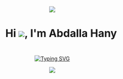 <!-- Container div to center content -->
<div style="display: flex; justify-content: center; align-items: center; flex-direction: column; height: 100vh;">

  <!--horizontal divider(gradiant)-->
  <img src="https://user-images.githubusercontent.com/73097560/115834477-dbab4500-a447-11eb-908a-139a6edaec5c.gif">

  <!-- Centering the header -->
  <div id="user-content-toc">
<h1 align="center">	  
    <ul align="center">
      <summary>
Hi <img src="https://media.giphy.com/media/hvRJCLFzcasrR4ia7z/giphy.gif" width="40px" style="vertical-align: middle;">, I'm Abdalla Hany</h1>
      </summary>
    </ul>   
  </div>


  <!-- Typing SVG centered -->
  <p align="center">
    <a href="https://git.io/typing-svg"><img src="https://readme-typing-svg.demolab.com?font=Fira+Code&pause=1000&color=D2A306&center=true&vCenter=true&random=false&width=600&lines=Software+Engineer;Fresh+Graduated+Mechatronics+Engineer;Always+learning+new+things;Using+Software+as+a+solution+for+every+Problem" alt="Typing SVG" /></a>
  </p>

  <!--horizontal divider(gradiant)-->
  <img src="https://user-images.githubusercontent.com/73097560/115834477-dbab4500-a447-11eb-908a-139a6edaec5c.gif">
  
</div>

## <img src = "https://i.pinimg.com/originals/3f/7e/4e/3f7e4eff7c96e9fe4b8b4b1ff3f7bdb5.gif" width = 6.5%> About me

<img align="right" src="https://github.com/7oSkaaa/7oSkaaa/blob/main/Images/Right_Side.gif?raw=true" width=30%>

<br><br>
- 👨‍💻 I'm a Software Engineer Interested in `Embedded Bare Metal` and `Embedded linux`.
- :school: I am a `Fresh Graduate Mechatronics Engineer`.
- ✍🏻 I love using Software as a solution for every Problem.
- 🤓 Always learning new things.
- :thinking: I’m currently open for a new `job opportunity`, this is [MY RESUME](https://drive.google.com/file/d/1VBydo3sATCNfcVttpv6WO6KqB7h51ps8/view?usp=sharing).
<br>

 <img src="https://user-images.githubusercontent.com/73097560/115834477-dbab4500-a447-11eb-908a-139a6edaec5c.gif">

## <img src="https://raw.githubusercontent.com/0xAbdulKhalid/0xAbdulKhalid/main/assets/mdImages/handshake.gif" width="10%"> Connect with me
<p align="center">
	  &emsp;
	<a href="mailto:abdallahanyalsaid77@gmail.com"><img img src="https://img.shields.io/badge/Gmail-%23EA4335.svg?style=plastic&logo=Gmail&logoColor=white" alt="Gmail"width="120"/></a>
	  &emsp;
	<a href="https://github.com/abdalla-hany"><img src="https://img.shields.io/badge/github-%23181717.svg?style=plastic&logo=github&logoColor=white" alt="GitHub"width="130"/></a>
	  &emsp;
	<a href="https://wa.me/0201095316011"><img src="https://img.shields.io/badge/whatsapp-%2325D366.svg?style=plastic&logo=whatsapp&logoColor=white" alt="Whatsapp"width="150"/></a>
	  &emsp;
	<a href="https://www.linkedin.com/in/abdalla-hany-00b759205/"><img src="https://img.shields.io/badge/linkedin-%230A66C2.svg?style=plastic&logo=linkedin&logoColor=white" alt="LinkedIn"width="140"/></a>
	  &emsp;
	<a href="https://www.facebook.com/abdallajc8/"><img src="https://img.shields.io/badge/facebook-%231877F2.svg?style=plastic&logo=facebook&logoColor=white" alt="Facebook"width="150"/></a>
	  &emsp;
</p>


## <img src="https://media2.giphy.com/media/QssGEmpkyEOhBCb7e1/giphy.gif?cid=ecf05e47a0n3gi1bfqntqmob8g9aid1oyj2wr3ds3mg700bl&rid=giphy.gif" width ="3%"> My Skills

### <img src = "https://github.com/7oSkaaa/7oSkaaa/blob/main/Images/Programming_Languages.gif?raw=true" width=5%> Programming languages

<p align="center"> 
  &emsp; 
  <a href="https://www.cprogramming.com/" target="_blank"> 
    <img alt="C" src="https://img.shields.io/badge/C%20-%232370ED.svg?style=plastic&logo=c&logoColor=white"width="70"></a> 
  &emsp;
  <a href="https://www.w3schools.com/cpp/" target="_blank"> 
    <img alt="C++" src="https://img.shields.io/badge/C++%20-%2300599C.svg?style=plastic&logo=c%2B%2B&logoColor=white"width="110"></a> 
  &emsp;
   <a href="https://www.python.org" target="_blank">
    <img alt="Python" src="https://img.shields.io/badge/Python%20-%2314354C.svg?style=plastic&logo=python&logoColor=white"width="130"></a>
  &emsp;
<!--	
   <a href="https://www.rust-lang.org/" target="_blank">
    <img alt="Rust" src="https://img.shields.io/badge/Rust%20-%23EA4335.svg?style=plastic&logo=Rust&logoColor=white"width="110"></a>
-->
</p>

 ### <img src = "https://github.com/7oSkaaa/7oSkaaa/blob/main/Images/Software_Tools.gif?raw=true" width=5%>  Software & Tools

<p align="center">
    <a href="https://git-scm.com/"><img alt="Git" src="https://img.shields.io/badge/Git%20-%23F05033.svg?style=plastic&logo=git&logoColor=white" width="80"></a>
    &emsp;
    <a href="https://github.com/"><img alt="GitHub" src="https://img.shields.io/badge/github-%23181717.svg?style=plastic&logo=github&logoColor=white" width="120"></a>
    &emsp;
    <a href="https://docs.google.com/"><img alt="Google Sheets" src="https://img.shields.io/badge/Google%20Sheets%20-%2334A853.svg?style=plastic&logo=google%20sheets&logoColor=white" width="190"></a>
    &emsp;
<!--
    <a href="https://cmake.org/"><img alt="CMake" src="https://img.shields.io/badge/Cmake-000000?style=plastic&logo=Cmake&logoColor=white" width="120"></a>
    &emsp;
    <a href="https://www.gnu.org/software/make/manual/make.html"><img alt="makefile" src="https://img.shields.io/badge/makefile-025635?style=plastic&logo=GNU%20Make&logoColor=white" width="110"></a>
    &emsp;
-->
    <a href="https://stackoverflow.com/"><img alt="Stack Overflow" src="https://img.shields.io/badge/-Stack%20Overflow-FE7A16?style=plastic&logo=stack-overflow&logoColor=white" width="180"></a>
    &emsp;
    <a href="https://www.geeksforgeeks.org/"><img alt="Geekf For Geeks" src="https://img.shields.io/badge/geeksforgeeks-%230F9D58.svg?style=plastic&logo=geeksforgeeks&logoColor=white" width="180"></a>
    &emsp;
<!--
    <a href="https://linuxconfig.org/bash-scripting-tutorial"><img alt="bash script" src="https://img.shields.io/badge/bash%20script-%235586A4.svg?style=plastic&logo=GNU%20Bash&logoColor=white" width="150"></a>
    &emsp;
    <a href="https://www.docker.com/"><img alt="Docker" src="https://img.shields.io/badge/docker-003EC2.svg?&style=plastic&logo=docker&logoColor=white" width="110"></a>
    &emsp;
-->
</p>

 ### <img src="https://community.facer.io/uploads/default/original/3X/8/7/8714404dbc0e26b3989e51cd986d7b3e2ead3c83.gif" width=5%>  Embedded Systems Bare Metal

<p align="center">
   &emsp; 
    <a href="https://www.cprogramming.com/" target="_blank"> 
    <img alt="Embedded C" src="https://img.shields.io/badge/Embedded C%20-%232370ED.svg?style=plastic&logo=c&logoColor=white"width="150"></a> 
    &emsp; 
    <a href="https://www.microchip.com/en-us/products/microcontrollers-and-microprocessors/8-bit-mcus/avr-mcus"><img alt="Atmel Avr" src="https://img.shields.io/badge/Atmel%20AVR-%23F05033.svg?style=plastic&logo=Microchip&logoColor=white" width="120"></a>
    &emsp;
    <a href="https://www.arduino.cc/"><img alt="Arduino" src="https://img.shields.io/badge/Arduino%20-008b8b.svg?style=plastic&logo=arduino&logoColor=white" width="130"></a>
    &emsp;
    <a href="https://www.labcenter.com/"><img alt="Proteus" src="https://img.shields.io/badge/Proteus-00296f?style=plastic&logo=Proteus&logoColor=white" width="120"></a>
    &emsp;
    <a href="https://www.freertos.org/about-RTOS.html"><img alt="RTOS" src="https://img.shields.io/badge/RTOS-00de3b?style=plastic&logo=RTOS&logoColor=white" width="70"></a>
    &emsp;
    <a href="https://www.rohde-schwarz.com/us/products/test-and-measurement/essentials-test-equipment/digital-oscilloscopes/understanding-uart_254524.html#:~:text=UART%20stands%20for%20universal%20asynchronous,and%20receive%20in%20both%20directions."><img alt="UART" src="https://img.shields.io/badge/-UART-FE7A16?style=plastic&logo=UART&logoColor=white" width="70"></a>
    &emsp;
    <a href="https://learn.sparkfun.com/tutorials/i2c/all"><img alt="I2C" src="https://img.shields.io/badge/I2C-000000.svg?style=plastic&logo=I2C&logoColor=white" width="50"></a>
    &emsp;
    <a href="https://learn.sparkfun.com/tutorials/serial-peripheral-interface-spi/all"><img alt="SPI" src="https://img.shields.io/badge/SPI-%230F9D58.svg?style=plastic&logo=SPI&logoColor=white" width="50"></a>
    &emsp;
</p>
<!--
 ### <img src="https://media.licdn.com/dms/image/C5612AQG-hSatusSeDg/article-cover_image-shrink_600_2000/0/1610367140269?e=2147483647&v=beta&t=K-VGA1dezt2asOxlOs6oDcbl7SMURmvMbvzH8vXMCvY" width=5%>  Embedded Linux
 -->
<!--
<p align="center">
   &emsp; 
    <a href="https://www.raspberrypi.org/" target="_blank"> 
    <img alt="Raspberry Pi" src="https://img.shields.io/badge/Raspberry%20Pi-BC001A.svg?style=plastic&logo=Raspberry pi&logoColor=white"width="180"></a> 
    &emsp; 
    <a href="https://www.qemu.org/"><img alt="Qemu" src="https://img.shields.io/badge/Qemu-FF4600.svg?style=plastic&logo=Qemu&logoColor=white" width="120"></a>
    &emsp;
    <a href="https://www.yoctoproject.org/"><img alt="Yocto Project" src="https://img.shields.io/badge/Yocto%20Project-0056DA.svg?style=plastic&logo=yocto&logoColor=white" width="160"></a>
    &emsp;
</p>
-->

 ### <img src="https://encrypted-tbn0.gstatic.com/images?q=tbn:ANd9GcRgA6mlZ4GMDgAfs1JtfKMIadntBjJXBDWV-xUr91-eWiu88KNtd2d5Z7KNMf121Rn9OEQ&usqp=CAU" width=5%>  Testing & Debugging

<p align="center">
   &emsp; 
    <a href="#" target="_blank"> 
    <img alt="Manual Testing" src="https://img.shields.io/badge/Manual%20Testing-9B8100.svg?style=plastic&logo=testing&logoColor=white"width="160"></a> 
    &emsp; 
    <a href="#"><img alt="Unit Testing" src="https://img.shields.io/badge/Unit%20Testing-BC001A.svg?style=plastic&logo=Unit Testing&logoColor=white" width="135"></a>
    &emsp;
    <a href="https://www.sourceware.org/gdb/"><img alt="GDB" src="https://img.shields.io/badge/GDB-585858.svg?style=plastic&logo=gnu&logoColor=white" width="90"></a>
    &emsp;
    <a href="https://valgrind.org/"><img alt="Valgrind" src="https://img.shields.io/badge/Valgrind-E6E900.svg?style=plastic&logo=valgrind&logoColor=white" width="100"></a>
    &emsp;
<!--
    <a href="https://www.doxygen.nl/"><img alt="Doxygen" src="https://img.shields.io/badge/Doxygen-FE7A16.svg?style=plastic&logo=Doxygen&logoColor=white" width="130"></a>
    &emsp;
	<a href="https://github.com/google/googletest"><img alt="Google Testing" src="https://img.shields.io/badge/Google%20Testing-0056DA.svg?style=plastic&logo=Google&logoColor=white" width="180"></a>
    &emsp;
-->
</p>

 ### <img src = "https://steemitimages.com/p/9RTqgzgfVW71fTRU48cXncZB7pmyTiTeiZpk4LMMXsJ9m752TZ4t73EEo7HMTcm8w43tPqSBoj?format=match&mode=fit" width=5%> IDEs
 
<p align="center">
  &emsp;
    <a href="https://code.visualstudio.com/"><img alt="Visual Studio Code" src="https://img.shields.io/badge/Visual%20Studio%20Code-0078d7.svg?style=plastic&logo=visual-studio-code&logoColor=white" width="240"></a>
  &emsp;
    <a href="https://www.codeblocks.org/"><img alt="code blocks" src="https://img.shields.io/badge/code%20blocks-%2366595C.svg?&style=plastic&logo=atom&logoColor=white" width="140"></a>
  &emsp;
    <a href="https://www.eclipse.org/downloads/"><img alt="Eclipse" src="https://img.shields.io/badge/eclipse%20ide-%232C2255.svg?&style=plastic&logo=eclipse%20ide&logoColor=white" width="160"/></a>
</p>

 ### <img src = "https://github.com/7oSkaaa/7oSkaaa/blob/main/Images/CP_PS.gif?raw=true" width=5%> Competitive Programming & Problem Solving
 
<p align="center">
  &emsp;
    <a href="https://codeforces.com/"><img alt = "Codeforces" src="https://img.shields.io/badge/codeforces%20-%231F8ACB.svg?style=plastic&logo=codeforces&logoColor=white" width="150"/></a>	
  &emsp;
    <a href="https://leetcode.com/u/abdallahanyalsaid77/"><img alt = "Leetcode" src="https://img.shields.io/badge/leetcode%20-%23FFA116.svg?style=plastic&logo=leetcode&logoColor=black" width="130"/></a>
  &emsp;
    <a href="https://www.hackerrank.com/profile/abdallahanyalsa1"><img alt = "hackerrank" src="https://img.shields.io/badge/hackerrank-%232EC866.svg?style=plastic&logo=hackerrank&logoColor=white" width="150"/></a>
  &emsp;
</p>

 ### <img src = "https://github.com/7oSkaaa/7oSkaaa/blob/main/Images/IDEs.gif?raw=true" width=5%>  Operating Systems
 
 
<p align="center">
  &emsp;
    <a href="https://www.linux.org/"><img src="https://img.shields.io/badge/Linux-FCC624?style=plastic&logo=linux&logoColor=black" width="110"></a>
  &emsp;
    <a href="https://ubuntu.com/"><img src="https://img.shields.io/badge/Ubuntu-E95420?style=plastic&logo=ubuntu&logoColor=white" width="130"></a>
  &emsp;
    <a href="https://www.microsoft.com/en-us/windows?r=1"><img src="https://img.shields.io/badge/Windows-0078D6?style=plastic&logo=windows&logoColor=white" width="140"></a>
  &emsp;
</p>

 <img src="https://user-images.githubusercontent.com/73097560/115834477-dbab4500-a447-11eb-908a-139a6edaec5c.gif">

<p align = "center">
	<a href="https://github.com/piyushsuthar/github-readme-quotes"> <img alt = "Quote" src="https://quotes-github-readme.vercel.app/api?type=horizontal&theme=tokyonight&animation=grow_out_in&quoteCategory=programming">
		
</p>

 <img src="https://user-images.githubusercontent.com/73097560/115834477-dbab4500-a447-11eb-908a-139a6edaec5c.gif">


